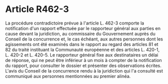 # Article R462-3

La procédure contradictoire prévue à l'article L. 462-3 comporte la notification d'un rapport effectuée par le rapporteur général aux parties en cause devant la juridiction, au commissaire du Gouvernement auprès du Conseil de la concurrence et, le cas échéant, aux autres personnes dont les agissements ont été examinés dans le rapport au regard des articles 81 et 82 du traité instituant la Communauté européenne et des articles L. 420-1, L. 420-2 et L. 420-5. Le rapporteur général fixe aux destinataires un délai de réponse, qui ne peut être inférieur à un mois à compter de la notification du rapport, pour consulter le dossier et présenter des observations écrites.   L'avis du Conseil de la concurrence rendu à la juridiction qui l'a consulté est communiqué aux personnes mentionnées au premier alinéa.